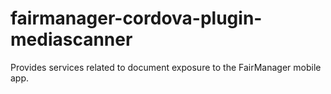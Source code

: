 fairmanager-cordova-plugin-mediascanner
=======================================

Provides services related to document exposure to the FairManager mobile app.
